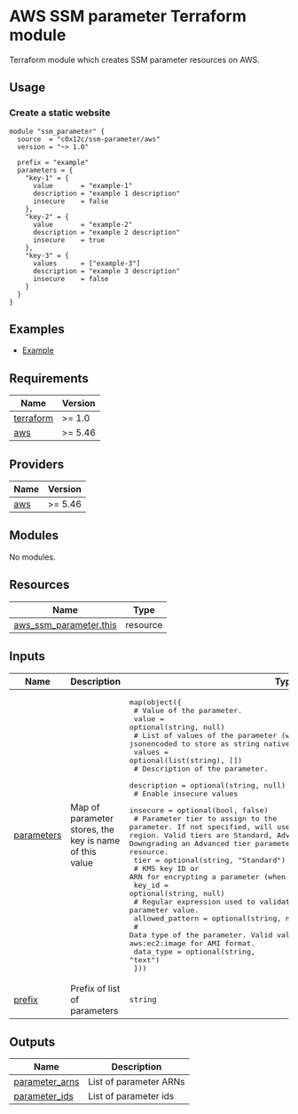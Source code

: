 # AWS SSM parameter Terraform module
Terraform module which creates SSM parameter resources on AWS.

## Usage
### Create a static website
```hcl
module "ssm_parameter" {
  source  = "c0x12c/ssm-parameter/aws"
  version = "~> 1.0"

  prefix = "example"
  parameters = {
    "key-1" = {
      value       = "example-1"
      description = "example 1 description"
      insecure    = false
    },
    "key-2" = {
      value       = "example-2"
      description = "example 2 description"
      insecure    = true
    },
    "key-3" = {
      values      = ["example-3"]
      description = "example 3 description"
      insecure    = false
    }
  }
}
```

## Examples
- [Example](./examples/complete/)

<!-- BEGIN_TF_DOCS -->
## Requirements

| Name | Version |
|------|---------|
| <a name="requirement_terraform"></a> [terraform](#requirement\_terraform) | >= 1.0 |
| <a name="requirement_aws"></a> [aws](#requirement\_aws) | >= 5.46 |

## Providers

| Name | Version |
|------|---------|
| <a name="provider_aws"></a> [aws](#provider\_aws) | >= 5.46 |

## Modules

No modules.

## Resources

| Name | Type |
|------|------|
| [aws_ssm_parameter.this](https://registry.terraform.io/providers/hashicorp/aws/latest/docs/resources/ssm_parameter) | resource |

## Inputs

| Name | Description | Type | Default | Required |
|------|-------------|------|---------|:--------:|
| <a name="input_parameters"></a> [parameters](#input\_parameters) | Map of parameter stores, the key is name of this value | <pre>map(object({<br/>    # Value of the parameter.<br/>    value = optional(string, null)<br/>    # List of values of the parameter (will be jsonencoded to store as string natively in SSM).<br/>    values = optional(list(string), [])<br/>    # Description of the parameter.<br/>    description = optional(string, null)<br/>    # Enable insecure values <br/>    insecure = optional(bool, false)<br/>    # Parameter tier to assign to the parameter. If not specified, will use the default parameter tier for the region. Valid tiers are Standard, Advanced, and Intelligent-Tiering. Downgrading an Advanced tier parameter to Standard will recreate the resource.<br/>    tier = optional(string, "Standard")<br/>    # KMS key ID or ARN for encrypting a parameter (when type is SecureString)<br/>    key_id = optional(string, null)<br/>    # Regular expression used to validate the parameter value.<br/>    allowed_pattern = optional(string, null)<br/>    # Data type of the parameter. Valid values: text, aws:ssm:integration and aws:ec2:image for AMI format.<br/>    data_type = optional(string, "text")<br/>  }))</pre> | `{}` | no |
| <a name="input_prefix"></a> [prefix](#input\_prefix) | Prefix of list of parameters | `string` | n/a | yes |

## Outputs

| Name | Description |
|------|-------------|
| <a name="output_parameter_arns"></a> [parameter\_arns](#output\_parameter\_arns) | List of parameter ARNs |
| <a name="output_parameter_ids"></a> [parameter\_ids](#output\_parameter\_ids) | List of parameter ids |
<!-- END_TF_DOCS -->
